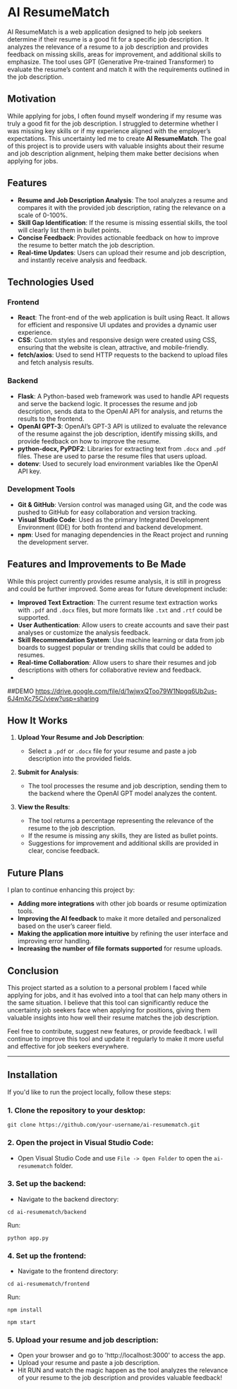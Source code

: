 # AI ResumeMatch

AI ResumeMatch is a web application designed to help job seekers determine if their resume is a good fit for a specific job description. It analyzes the relevance of a resume to a job description and provides feedback on missing skills, areas for improvement, and additional skills to emphasize. The tool uses GPT (Generative Pre-trained Transformer) to evaluate the resume’s content and match it with the requirements outlined in the job description.

## Motivation

While applying for jobs, I often found myself wondering if my resume was truly a good fit for the job description. I struggled to determine whether I was missing key skills or if my experience aligned with the employer’s expectations. This uncertainty led me to create **AI ResumeMatch**. The goal of this project is to provide users with valuable insights about their resume and job description alignment, helping them make better decisions when applying for jobs.

## Features

- **Resume and Job Description Analysis**: The tool analyzes a resume and compares it with the provided job description, rating the relevance on a scale of 0-100%.
- **Skill Gap Identification**: If the resume is missing essential skills, the tool will clearly list them in bullet points.
- **Concise Feedback**: Provides actionable feedback on how to improve the resume to better match the job description.
- **Real-time Updates**: Users can upload their resume and job description, and instantly receive analysis and feedback.

## Technologies Used

### **Frontend**

- **React**: The front-end of the web application is built using React. It allows for efficient and responsive UI updates and provides a dynamic user experience.
- **CSS**: Custom styles and responsive design were created using CSS, ensuring that the website is clean, attractive, and mobile-friendly.
- **fetch/axios**: Used to send HTTP requests to the backend to upload files and fetch analysis results.

### **Backend**

- **Flask**: A Python-based web framework was used to handle API requests and serve the backend logic. It processes the resume and job description, sends data to the OpenAI API for analysis, and returns the results to the frontend.
- **OpenAI GPT-3**: OpenAI’s GPT-3 API is utilized to evaluate the relevance of the resume against the job description, identify missing skills, and provide feedback on how to improve the resume.
- **python-docx, PyPDF2**: Libraries for extracting text from `.docx` and `.pdf` files. These are used to parse the resume files that users upload.
- **dotenv**: Used to securely load environment variables like the OpenAI API key.

### **Development Tools**

- **Git & GitHub**: Version control was managed using Git, and the code was pushed to GitHub for easy collaboration and version tracking.
- **Visual Studio Code**: Used as the primary Integrated Development Environment (IDE) for both frontend and backend development.
- **npm**: Used for managing dependencies in the React project and running the development server.

## Features and Improvements to Be Made

While this project currently provides resume analysis, it is still in progress and could be further improved. Some areas for future development include:

- **Improved Text Extraction**: The current resume text extraction works with `.pdf` and `.docx` files, but more formats like `.txt` and `.rtf` could be supported.
- **User Authentication**: Allow users to create accounts and save their past analyses or customize the analysis feedback.
- **Skill Recommendation System**: Use machine learning or data from job boards to suggest popular or trending skills that could be added to resumes.
- **Real-time Collaboration**: Allow users to share their resumes and job descriptions with others for collaborative review and feedback.
- 
##DEMO
https://drive.google.com/file/d/1wjwxQToo79W1Npgq6Ub2us-6J4mXc75C/view?usp=sharing

## How It Works

1. **Upload Your Resume and Job Description**:
   - Select a `.pdf` or `.docx` file for your resume and paste a job description into the provided fields.
   
2. **Submit for Analysis**:
   - The tool processes the resume and job description, sending them to the backend where the OpenAI GPT model analyzes the content.

3. **View the Results**:
   - The tool returns a percentage representing the relevance of the resume to the job description.
   - If the resume is missing any skills, they are listed as bullet points.
   - Suggestions for improvement and additional skills are provided in clear, concise feedback.

## Future Plans

I plan to continue enhancing this project by:

- **Adding more integrations** with other job boards or resume optimization tools.
- **Improving the AI feedback** to make it more detailed and personalized based on the user’s career field.
- **Making the application more intuitive** by refining the user interface and improving error handling.
- **Increasing the number of file formats supported** for resume uploads.

## Conclusion

This project started as a solution to a personal problem I faced while applying for jobs, and it has evolved into a tool that can help many others in the same situation. I believe that this tool can significantly reduce the uncertainty job seekers face when applying for positions, giving them valuable insights into how well their resume matches the job description.

Feel free to contribute, suggest new features, or provide feedback. I will continue to improve this tool and update it regularly to make it more useful and effective for job seekers everywhere.

---

## Installation

If you'd like to run the project locally, follow these steps:

### 1. Clone the repository to your desktop:

```
git clone https://github.com/your-username/ai-resumematch.git

```

### 2. Open the project in Visual Studio Code:
- Open Visual Studio Code and use `File -> Open Folder` to open the `ai-resumematch` folder.

### 3. Set up the backend:
- Navigate to the backend directory:

```
cd ai-resumematch/backend
```
Run:
```
python app.py
```

### 4. Set up the frontend:
- Navigate to the frontend directory:
```
cd ai-resumematch/frontend
```
Run:
```
npm install
```
```
npm start
```


### 5. Upload your resume and job description:
- Open your browser and go to 'http://localhost:3000' to access the app.
- Upload your resume and paste a job description.
- Hit RUN and watch the magic happen as the tool analyzes the relevance of your resume to the job description and provides valuable feedback!
